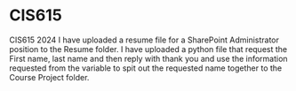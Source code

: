 # CIS615
CIS615 2024 
I have uploaded a resume file for a SharePoint Administrator position to the Resume folder. 
I have uploaded a python file that request the First name, last name and then reply with thank you and use the information requested from the variable to spit out the requested name together to the Course Project folder. 
